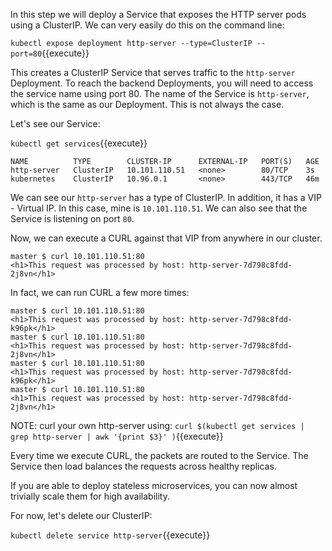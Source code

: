 In this step we will deploy a Service that exposes the HTTP server pods using a ClusterIP. We can very easily do this on the command line:

`kubectl expose deployment http-server --type=ClusterIP --port=80`{{execute}}

This creates a ClusterIP Service that serves traffic to the `http-server` Deployment. To reach the backend Deployments, you will need to access the service name using port 80. The name of the Service is `http-server`, which is the same as our Deployment. This is not always the case.

Let's see our Service:

`kubectl get services`{{execute}}

```
NAME          TYPE        CLUSTER-IP      EXTERNAL-IP   PORT(S)   AGE
http-server   ClusterIP   10.101.110.51   <none>        80/TCP    3s
kubernetes    ClusterIP   10.96.0.1       <none>        443/TCP   46m
```

We can see our `http-server` has a type of ClusterIP. In addition, it has a
VIP - Virtual IP. In this case, mine is `10.101.110.51`. We can also see that
the Service is listening on port `80`.

Now, we can execute a CURL against that VIP from anywhere in our cluster.

```
master $ curl 10.101.110.51:80
<h1>This request was processed by host: http-server-7d798c8fdd-2j8vn</h1>
```

In fact, we can run CURL a few more times:

```
master $ curl 10.101.110.51:80
<h1>This request was processed by host: http-server-7d798c8fdd-k96pk</h1>
master $ curl 10.101.110.51:80
<h1>This request was processed by host: http-server-7d798c8fdd-2j8vn</h1>
master $ curl 10.101.110.51:80
<h1>This request was processed by host: http-server-7d798c8fdd-k96pk</h1>
master $ curl 10.101.110.51:80
<h1>This request was processed by host: http-server-7d798c8fdd-2j8vn</h1>
```

NOTE: curl your own http-server using: `curl $(kubectl get services | grep http-server | awk '{print $3}' )`{{execute}}

Every time we execute CURL, the packets are routed to the Service. The Service then load balances the requests across healthy replicas.

If you are able to deploy stateless microservices, you can now almost trivially scale them for high availability.

For now, let's delete our ClusterIP:

`kubectl delete service http-server`{{execute}}
